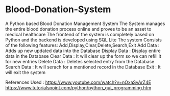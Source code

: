 # Blood-Donation-System
A Python based  Blood Donation Management System
The System manages the entire blood donation process online and proves to be an asset to medical healthcare
The frontend of the system is completely based on Python and the backend is developed using SQL Lite
The system Consists of the following features: Add,Display,Clear,Delete,Search,Exit
Add Data : Adds up new updated data into the Database
Display Data : Display entire data in the Database
Clear Data : It will clear up the form so we can refill it for new entries
Delete Data : Deletes selected entry from the Database
Search Data : It will serach for a mentioned record in the Database
Exit : It will exit the system

References Used : https://www.youtube.com/watch?v=nOxaSvArZ4E
https://www.tutorialspoint.com/python/python_gui_programming.htm



